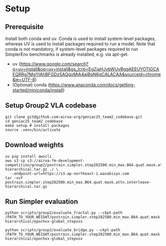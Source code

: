 # Setup

## Prerequisite

Install both conda and uv. Conda is used to install system-level packages, whereas UV is used to install packages required to run a model. 
Note that conda is not mandatory, if system-level packages required to run SimplerEnv benchmarks is already installed, e.g. via apt-get.

- uv (https://www.google.com/search?q=uv+install&oq=uv+install&gs_lcrp=EgZjaHJvbWUyBggAEEUYOTIGCAEQRRg7MgYIAhBFGDzSAQgxMjA4ajBqN6gCALACAA&sourceid=chrome&ie=UTF-8)
- (Optional) conda (https://www.anaconda.com/docs/getting-started/miniconda/install)

## Setup Group2 VLA codebase
```
git clone git@github.com:airoa-org/geniac25_team2_codebase.git
cd geniac25_team2_codebase
make setup # install packages
source .venv/bin/activate
```

## Download weights
```
uv pip install awscli
aws s3 cp s3://airoa-fm-development-competition/group2/postrain.simpler.step282500.min_max.B64.quat.mask.attn.interleave-hierarchical.tar.gz ./ \
  --endpoint-url=https://s3.ap-northeast-1.wasabisys.com
tar -xvf postrain.simpler.step282500.min_max.B64.quat.mask.attn.interleave-hierarchical.tar.gz
```

## Run Simpler evaluation
```
python scripts/group2/evaluate_fractal.py --ckpt-path /PATH_TO_YOUR_WEIGHT/postrain.simpler.step282500.min_max.B64.quat.mask.attn.interleave-hierarchical/epochxx-global_stepxxx 

python scripts/group2/evaluate_bridge.py --ckpt-path /PATH_TO_YOUR_WEIGHT/postrain.simpler.step282500.min_max.B64.quat.mask.attn.interleave-hierarchical/epochxx-global_stepxxx 
```

